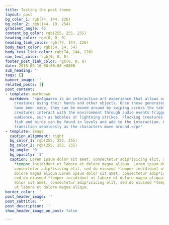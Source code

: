 ```yaml
---
title: Testing the post theme
layout: post
bg_color_1: rgb(74, 144, 226)
bg_color_2: rgb(144, 19, 254)
gradient_angle: 45
content_bg_color: rgb(255, 255, 255)
heading_color: rgb(0, 0, 0)
heading_link_color: rgb(74, 144, 226)
body_text_color: rgb(54, 54, 54)
body_text_link_color: rgb(74, 144, 226)
nav_text_color: rgb(0, 0, 0)
footer_post_link_color: rgb(0, 0, 0)
date: 2018-09-16 00:00:00 +0000
sub_heading: ''
tags: []
banner_image: ''
related_posts: []
post_content:
- template: markdown
  markdown: "<p>Aquaero is an interactive art experience that allows users to create
    creatures using their hands and other objects. Once these generated creatures
    have been made, they can be moved around by swiping across the table.<br><br>The
    creatures interact with the environment through audio events triggered by the
    audience, such as bubbles or lightning strikes. Flocking creatures such as jellyfish,
    fish and birds can be found in levels and add to the interaction. Audio and Environments
    transition seamlessly as the characters move around.</p>"
- template: image
  caption_alignment: right
  bg_color_1: rgb(255, 255, 255)
  bg_color_2: rgb(255, 255, 255)
  bg_angle: '0'
  bg_opacity: '1'
  caption: Lorem ipsum dolor sit amet, consectetur adip*isicing elit, sed do eiusmod
    *tempor incididunt ut labore et dolore magna aliqua. Lorem ipsum dolor sit amet,
    consectetur adip*isicing elit, sed do eiusmod *tempor incididunt ut labore et
    dolore magna aliqua.Lorem ipsum dolor sit amet, consectetur adip*isicing elit,
    sed do eiusmod *tempor incididunt ut labore et dolore magna aliqua.Lorem ipsum
    dolor sit amet, consectetur adip*isicing elit, sed do eiusmod *tempor incididunt
    ut labore et dolore magna aliqua.
border_color: ''
post_header_image: ''
post_subtitle: ''
post_description: ''
show_header_image_on_post: false

---
```

